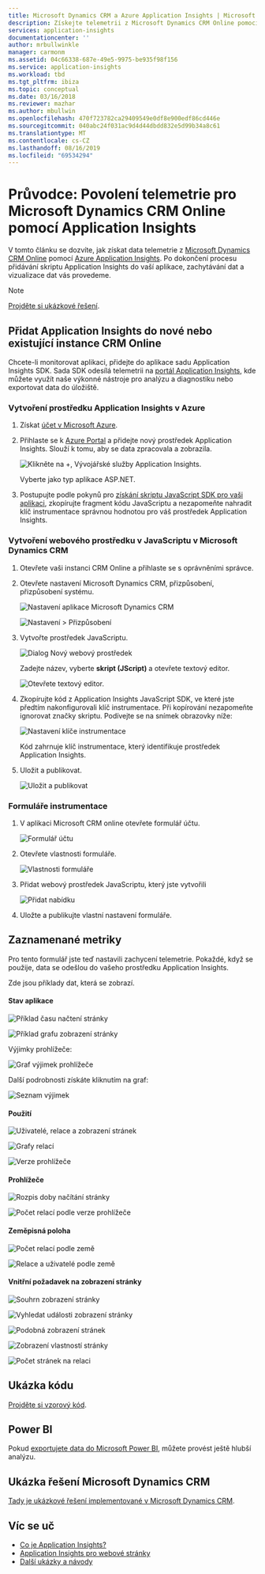 ```yaml
---
title: Microsoft Dynamics CRM a Azure Application Insights | Microsoft Docs
description: Získejte telemetrii z Microsoft Dynamics CRM Online pomocí Application Insights. Návod k instalaci, získávání dat, vizualizaci a exportu.
services: application-insights
documentationcenter: ''
author: mrbullwinkle
manager: carmonm
ms.assetid: 04c66338-687e-49e5-9975-be935f98f156
ms.service: application-insights
ms.workload: tbd
ms.tgt_pltfrm: ibiza
ms.topic: conceptual
ms.date: 03/16/2018
ms.reviewer: mazhar
ms.author: mbullwin
ms.openlocfilehash: 470f723782ca29409549e0df8e900edf86cd446e
ms.sourcegitcommit: 040abc24f031ac9d4d44dbdd832e5d99b34a8c61
ms.translationtype: MT
ms.contentlocale: cs-CZ
ms.lasthandoff: 08/16/2019
ms.locfileid: "69534294"
---
```

# <a name="walkthrough-enabling-telemetry-for-microsoft-dynamics-crm-online-using-application-insights"></a>Průvodce: Povolení telemetrie pro Microsoft Dynamics CRM Online pomocí Application Insights
V tomto článku se dozvíte, jak získat data telemetrie z [Microsoft Dynamics CRM Online](https://www.dynamics.com/) pomocí [Azure Application Insights](https://azure.microsoft.com/services/application-insights/). Po dokončení procesu přidávání skriptu Application Insights do vaší aplikace, zachytávání dat a vizualizace dat vás provedeme.

> [!NOTE]
> [Projděte si ukázkové řešení](https://dynamicsandappinsights.codeplex.com/).
> 
> 

## <a name="add-application-insights-to-new-or-existing-crm-online-instance"></a>Přidat Application Insights do nové nebo existující instance CRM Online
Chcete-li monitorovat aplikaci, přidejte do aplikace sadu Application Insights SDK. Sada SDK odesílá telemetrii na [portál Application Insights](https://portal.azure.com), kde můžete využít naše výkonné nástroje pro analýzu a diagnostiku nebo exportovat data do úložiště.

### <a name="create-an-application-insights-resource-in-azure"></a>Vytvoření prostředku Application Insights v Azure
1. Získat [účet v Microsoft Azure](https://azure.com/pricing). 
2. Přihlaste se k [Azure Portal](https://portal.azure.com) a přidejte nový prostředek Application Insights. Slouží k tomu, aby se data zpracovala a zobrazila.

    ![Klikněte na +, Vývojářské služby Application Insights.](./media/sample-mscrm/01.png)

    Vyberte jako typ aplikace ASP.NET.
3. Postupujte podle pokynů pro [získání skriptu JavaScript SDK pro vaši aplikaci](../../azure-monitor/app/javascript.md), zkopírujte fragment kódu JavaScriptu a nezapomeňte nahradit klíč instrumentace správnou hodnotou pro váš prostředek Application Insights.

### <a name="create-a-javascript-web-resource-in-microsoft-dynamics-crm"></a>Vytvoření webového prostředku v JavaScriptu v Microsoft Dynamics CRM
1. Otevřete vaši instanci CRM Online a přihlaste se s oprávněními správce.
2. Otevřete nastavení Microsoft Dynamics CRM, přizpůsobení, přizpůsobení systému.

    ![Nastavení aplikace Microsoft Dynamics CRM](./media/sample-mscrm/00001.png)

    ![Nastavení > Přizpůsobení](./media/sample-mscrm/00002.png)

1. Vytvořte prostředek JavaScriptu.

    ![Dialog Nový webový prostředek](./media/sample-mscrm/07.png)

    Zadejte název, vyberte **skript (JScript)** a otevřete textový editor.

    ![Otevřete textový editor.](./media/sample-mscrm/00004.png)
2. Zkopírujte kód z Application Insights JavaScript SDK, ve které jste předtím nakonfigurovali klíč instrumentace. Při kopírování nezapomeňte ignorovat značky skriptu. Podívejte se na snímek obrazovky níže:

    ![Nastavení klíče instrumentace](./media/sample-mscrm/000005.png)

    Kód zahrnuje klíč instrumentace, který identifikuje prostředek Application Insights.
3. Uložit a publikovat.

    ![Uložit a publikovat](./media/sample-mscrm/00006.png)

### <a name="instrument-forms"></a>Formuláře instrumentace
1. V aplikaci Microsoft CRM online otevřete formulář účtu.

    ![Formulář účtu](./media/sample-mscrm/00007.png)
2. Otevřete vlastnosti formuláře.

    ![Vlastnosti formuláře](./media/sample-mscrm/00008.png)
3. Přidat webový prostředek JavaScriptu, který jste vytvořili

    ![Přidat nabídku](./media/sample-mscrm/13.png)

4. Uložte a publikujte vlastní nastavení formuláře.

## <a name="metrics-captured"></a>Zaznamenané metriky
Pro tento formulář jste teď nastavili zachycení telemetrie. Pokaždé, když se použije, data se odešlou do vašeho prostředku Application Insights.

Zde jsou příklady dat, která se zobrazí.

#### <a name="application-health"></a>Stav aplikace
![Příklad času načtení stránky](./media/sample-mscrm/15.png)

![Příklad grafu zobrazení stránky](./media/sample-mscrm/16.png)

Výjimky prohlížeče:

![Graf výjimek prohlížeče](./media/sample-mscrm/17.png)

Další podrobnosti získáte kliknutím na graf:

![Seznam výjimek](./media/sample-mscrm/18.png)

#### <a name="usage"></a>Použití
![Uživatelé, relace a zobrazení stránek](./media/sample-mscrm/19.png)

![Grafy relací](./media/sample-mscrm/20.png)

![Verze prohlížeče](./media/sample-mscrm/21.png)

#### <a name="browsers"></a>Prohlížeče
![Rozpis doby načítání stránky](./media/sample-mscrm/22.png)

![Počet relací podle verze prohlížeče](./media/sample-mscrm/23.png)

#### <a name="geolocation"></a>Zeměpisná poloha
![Počet relací podle země](./media/sample-mscrm/24.png)

![Relace a uživatelé podle země](./media/sample-mscrm/25.png)

#### <a name="inside-page-view-request"></a>Vnitřní požadavek na zobrazení stránky
![Souhrn zobrazení stránky](./media/sample-mscrm/26.png)

![Vyhledat události zobrazení stránky](./media/sample-mscrm/27.png)

![Podobná zobrazení stránek](./media/sample-mscrm/28.png)

![Zobrazení vlastností stránky](./media/sample-mscrm/29.png)

![Počet stránek na relaci](./media/sample-mscrm/30.png)

## <a name="sample-code"></a>Ukázka kódu
[Projděte si vzorový kód](https://dynamicsandappinsights.codeplex.com/).

## <a name="power-bi"></a>Power BI
Pokud [exportujete data do Microsoft Power BI](../../azure-monitor/app/export-power-bi.md ), můžete provést ještě hlubší analýzu.

## <a name="sample-microsoft-dynamics-crm-solution"></a>Ukázka řešení Microsoft Dynamics CRM
[Tady je ukázkové řešení implementované v Microsoft Dynamics CRM](https://dynamicsandappinsights.codeplex.com/).

## <a name="learn-more"></a>Víc se uč
* [Co je Application Insights?](../../azure-monitor/app/app-insights-overview.md)
* [Application Insights pro webové stránky](../../azure-monitor/app/javascript.md)
* [Další ukázky a návody](../../azure-monitor/app/app-insights-overview.md)

